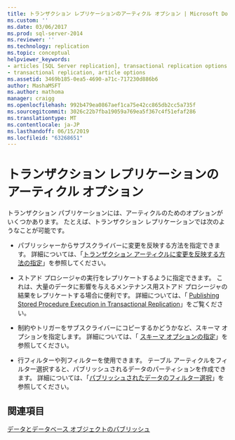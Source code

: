 ```yaml
---
title: トランザクション レプリケーションのアーティクル オプション | Microsoft Docs
ms.custom: ''
ms.date: 03/06/2017
ms.prod: sql-server-2014
ms.reviewer: ''
ms.technology: replication
ms.topic: conceptual
helpviewer_keywords:
- articles [SQL Server replication], transactional replication options
- transactional replication, article options
ms.assetid: 3469b185-0ea5-4690-a71c-717230d886b6
author: MashaMSFT
ms.author: mathoma
manager: craigg
ms.openlocfilehash: 992b479ea0867aef1ca75e42cc865db2cc5a735f
ms.sourcegitcommit: 3026c22b7fba19059a769ea5f367c4f51efaf286
ms.translationtype: MT
ms.contentlocale: ja-JP
ms.lasthandoff: 06/15/2019
ms.locfileid: "63268651"
---
```

# <a name="article-options-for-transactional-replication"></a>トランザクション レプリケーションのアーティクル オプション
  トランザクション パブリケーションには、アーティクルのためのオプションがいくつかあります。 たとえば、トランザクション レプリケーションでは次のようなことが可能です。  
  
-   パブリッシャーからサブスクライバーに変更を反映する方法を指定できます。 詳細については、「[トランザクション アーティクルに変更を反映する方法の指定](transactional-articles-specify-how-changes-are-propagated.md)」を参照してください。  
  
-   ストアド プロシージャの実行をレプリケートするように指定できます。 これは、大量のデータに影響を与えるメンテナンス用ストアド プロシージャの結果をレプリケートする場合に便利です。 詳細については、「 [Publishing Stored Procedure Execution in Transactional Replication](publishing-stored-procedure-execution-in-transactional-replication.md)」をご覧ください。  
  
-   制約やトリガーをサブスクライバーにコピーするかどうかなど、スキーマ オプションを指定します。 詳細については、「 [スキーマ オプションの指定](../publish/specify-schema-options.md)」を参照してください。  
  
-   行フィルターや列フィルターを使用できます。 テーブル アーティクルをフィルター選択すると、パブリッシュされるデータのパーティションを作成できます。 詳細については、「[パブリッシュされたデータのフィルター選択](../publish/filter-published-data.md)」を参照してください。  
  
## <a name="see-also"></a>関連項目  
 [データとデータベース オブジェクトのパブリッシュ](../publish/publish-data-and-database-objects.md)  
  
  
